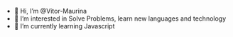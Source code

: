- 👋 Hi, I’m @Vitor-Maurina
- 👀 I’m interested in Solve Problems, learn new languages and technology
- 🌱 I’m currently learning Javascript


<!---
Vitor-Maurina/Vitor-Maurina is a ✨ special ✨ repository because its `README.md` (this file) appears on your GitHub profile.
You can click the Preview link to take a look at your changes.
--->
